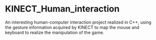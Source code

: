 # KINECT_Human_interaction
An interesting human-computer interaction project realized in C++, using the gesture information acquired by KINECT to map the mouse and keyboard to realize the manipulation of the game.
